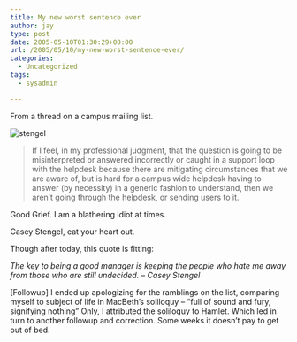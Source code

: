 ```yaml
---
title: My new worst sentence ever
author: jay
type: post
date: 2005-05-10T01:30:29+00:00
url: /2005/05/10/my-new-worst-sentence-ever/
categories:
  - Uncategorized
tags:
  - sysadmin

---
```

From a thread on a campus mailing list.

![stengel][1]

> If I feel, in my professional judgment, that the question is going to be misinterpreted or answered incorrectly or caught in a support loop with the helpdesk because there are mitigating circumstances that we are aware of, but is hard for a campus wide helpdesk having to answer (by necessity) in a generic fashion to understand, then we aren’t going through the helpdesk, or sending users to it.

Good Grief. I am a blathering idiot at times.

Casey Stengel, eat your heart out.

Though after today, this quote is fitting:

_The key to being a good manager is keeping the people who hate me away from those who are still undecided. &#8211; Casey Stengel_

[Followup] I ended up apologizing for the ramblings on the list, comparing myself to subject of life in MacBeth’s soliloquy &#8211; “full of sound and fury, signifying nothing” Only, I attributed the soliloquy to Hamlet. Which led in turn to another followup and correction. Some weeks it doesn’t pay to get out of bed.

 [1]: http://sysadminrambles.files.wordpress.com/2005/05/stengel.jpg